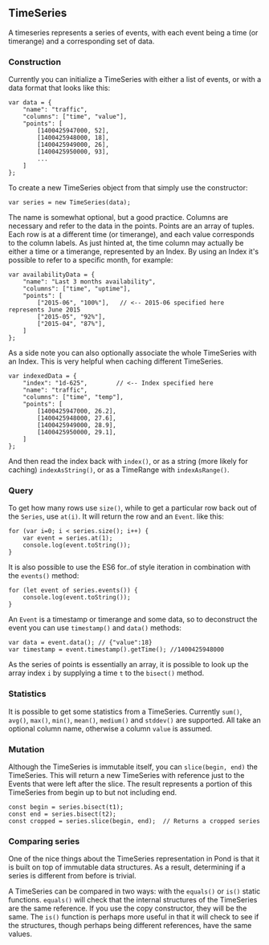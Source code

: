 ## TimeSeries

A timeseries represents a series of events, with each event being a time (or timerange) and a corresponding set of data.

### Construction

Currently you can initialize a TimeSeries with either a list of events, or with a data format that looks like this:

    var data = {
        "name": "traffic",
        "columns": ["time", "value"],
        "points": [
            [1400425947000, 52],
            [1400425948000, 18],
            [1400425949000, 26],
            [1400425950000, 93],
            ...
        ]
    };

To create a new TimeSeries object from that simply use the constructor:

    var series = new TimeSeries(data);

The name is somewhat optional, but a good practice. Columns are necessary and refer to the data in the points. Points are an array of tuples. Each row is at a different time (or timerange), and each value corresponds to the column labels. As just hinted at, the time column may actually be either a time or a timerange, represented by an Index. By using an Index it's possible to refer to a specific month, for example:

    var availabilityData = {
        "name": "Last 3 months availability",
        "columns": ["time", "uptime"],
        "points": [
            ["2015-06", "100%"],   // <-- 2015-06 specified here represents June 2015
            ["2015-05", "92%"],
            ["2015-04", "87%"],
        ]
    };

As a side note you can also optionally associate the whole TimeSeries with an Index. This is very helpful when caching different TimeSeries.

    var indexedData = {
        "index": "1d-625",        // <-- Index specified here
        "name": "traffic",
        "columns": ["time", "temp"],
        "points": [
            [1400425947000, 26.2],
            [1400425948000, 27.6],
            [1400425949000, 28.9],
            [1400425950000, 29.1],
        ]
    };

And then read the index back with `index()`, or as a string (more likely for caching) `indexAsString()`, or as a TimeRange with `indexAsRange()`.

### Query

To get how many rows use `size()`, while to get a particular row back out of the `Series`, use `at(i)`. It will return the row and an `Event`. like this:

    for (var i=0; i < series.size(); i++) {
        var event = series.at(1);
        console.log(event.toString());
    }

It is also possible to use the ES6 for..of style iteration in combination with the `events()` method:

    for (let event of series.events()) {
        console.log(event.toString());
    }

An `Event` is a timestamp or timerange and some data, so to deconstruct the event you can use `timestamp()` and `data()` methods:

    var data = event.data(); // {"value":18}
    var timestamp = event.timestamp().getTime(); //1400425948000

As the series of points is essentially an array, it is possible to look up the
array index `i` by supplying a time `t` to the `bisect()` method.

### Statistics

It is possible to get some statistics from a TimeSeries. Currently `sum()`, `avg()`, `max()`, `min()`, `mean()`, `medium()` and `stddev()` are supported. All take an optional column name, otherwise a column `value` is assumed. 

### Mutation

Although the TimeSeries is immutable itself, you can `slice(begin, end)` the TimeSeries. This will return a new TimeSeries with reference just to the Events that were left after the slice. The result represents a portion of this TimeSeries from begin up to but not including end.

    const begin = series.bisect(t1);
    const end = series.bisect(t2);
    const cropped = series.slice(begin, end);  // Returns a cropped series

### Comparing series

One of the nice things about the TimeSeries representation in Pond is that it is built on top of immutable data structures. As a result, determining if a series is different from before is trivial.

A TimeSeries can be compared in two ways: with the `equals()` or `is()` static functions. `equals()` will check that the internal structures of the TimeSeries are the same reference. If you use the copy constructor, they will be the same. The `is()` function is perhaps more useful in that it will check to see if the structures, though perhaps being different references, have the same values.



